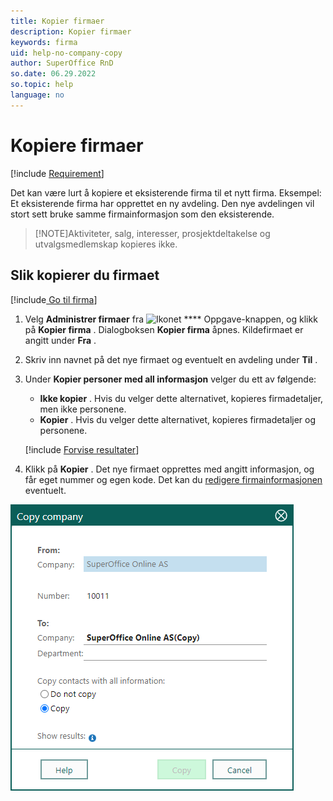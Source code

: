 ```yaml
---
title: Kopier firmaer
description: Kopier firmaer
keywords: firma
uid: help-no-company-copy
author: SuperOffice RnD
so.date: 06.29.2022
so.topic: help
language: no
---
```


# Kopiere firmaer

[!include [Requirement](../../learn/includes/note-req-manage-entities.md)]

Det kan være lurt å kopiere et eksisterende firma til et nytt firma. Eksempel: Et eksisterende firma har opprettet en ny avdeling. Den nye avdelingen vil stort sett bruke samme firmainformasjon som den eksisterende.

> [!NOTE]Aktiviteter, salg, interesser, prosjektdeltakelse og utvalgsmedlemskap kopieres ikke.
> 
## Slik kopierer du firmaet

[!include[ Go til firma](../../learn/includes/goto-company.md)]

1. Velg **Administrer firmaer** fra ![Ikonet][img1] **** Oppgave-knappen, og klikk på **Kopier firma** .
    Dialogboksen **Kopier firma** åpnes. Kildefirmaet er angitt under **Fra** .

1. Skriv inn navnet på det nye firmaet og eventuelt en avdeling under **Til** .

1. Under **Kopier personer med all informasjon** velger du ett av følgende:

    * **Ikke kopier** . Hvis du velger dette alternativet, kopieres firmadetaljer, men ikke personene.
    * **Kopier** . Hvis du velger dette alternativet, kopieres firmadetaljer og personene.

    [!include [Forvise resultater](../../learn/includes/note-preview-results.md)]

1. Klikk på **Kopier** . Det nye firmaet opprettes med angitt informasjon, og får eget nummer og egen kode. Det kan du [redigere firmainformasjonen][2] eventuelt.

![Kopiere dialogboksen Firma -skjermbilde][img3]

<!-- Referenced links -->
[2]: edit.md

<!-- Referenced images -->
[img1]: ../../../media/icons/btn-menu.png
[img3]: media/copy-company.bmp
